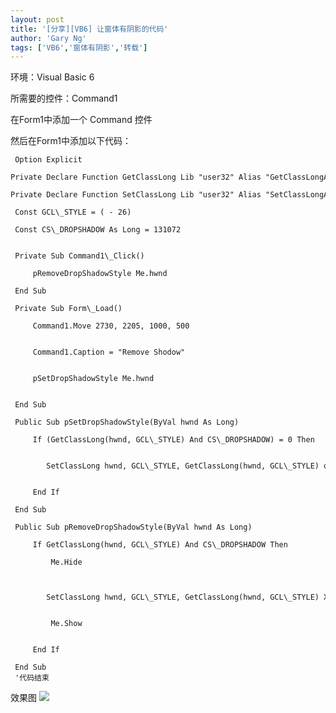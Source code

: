 ```yaml
---
layout: post
title: '[分享][VB6] 让窗体有阴影的代码'
author: 'Gary Ng'
tags: ['VB6','窗体有阴影','转载']
---
```


环境：Visual Basic 6  
  
所需要的控件：Command1  
  
在Form1中添加一个 Command 控件  
  
然后在Form1中添加以下代码：  

```
 Option Explicit

Private Declare Function GetClassLong Lib "user32" Alias "GetClassLongA" (ByVal hwnd As Long, ByVal nIndex As Long) As Long  
  
Private Declare Function SetClassLong Lib "user32" Alias "SetClassLongA" (ByVal hwnd As Long, ByVal nIndex As Long, ByVal dwNewLong As Long) As Long  
  
 Const GCL\_STYLE = ( - 26)  
  
 Const CS\_DROPSHADOW As Long = 131072  
  
  
 Private Sub Command1\_Click()  
  
     pRemoveDropShadowStyle Me.hwnd  
  
 End Sub  
  
 Private Sub Form\_Load()  
  
     Command1.Move 2730, 2205, 1000, 500  
  
  
     Command1.Caption = "Remove Shodow"  
  
  
     pSetDropShadowStyle Me.hwnd  
  
  
 End Sub  
  
 Public Sub pSetDropShadowStyle(ByVal hwnd As Long)  
  
     If (GetClassLong(hwnd, GCL\_STYLE) And CS\_DROPSHADOW) = 0 Then  
  

        SetClassLong hwnd, GCL\_STYLE, GetClassLong(hwnd, GCL\_STYLE) or CS\_DROPSHADOW  
  
  
     End If  
  
 End Sub  
  
 Public Sub pRemoveDropShadowStyle(ByVal hwnd As Long)  
  
     If GetClassLong(hwnd, GCL\_STYLE) And CS\_DROPSHADOW Then  
  
         Me.Hide  
  
  

        SetClassLong hwnd, GCL\_STYLE, GetClassLong(hwnd, GCL\_STYLE) Xor CS\_DROPSHADOW  
  
  
         Me.Show  
  
  
     End If  
  
 End Sub   
 '代码结束  
```

效果图
[![](http://1.bp.blogspot.com/-D3VOuiDkvO4/TuX4_Bgs4BI/AAAAAAAAA6A/A76h2O_-sOg/s1600/2011-12-12+20-46-50.jpg)](http://1.bp.blogspot.com/-D3VOuiDkvO4/TuX4_Bgs4BI/AAAAAAAAA6A/A76h2O_-sOg/s1600/2011-12-12+20-46-50.jpg)
  

